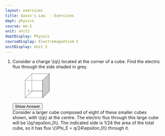 ```yaml
---
layout: exercises
title: Gauss's Law  - Exercises
dept: physics
course: em-I
unit: unit2
deptDisplay: Physics
courseDisplay: Electromagnetism I
unitDisplay: Unit 2
---
```

<ol>
<li> <div class="exercise">  Consider a charge \(q\) located at the corner of a cube. Find the electric flux through the side shaded in grey.

<figure class="center"><p><img src="figures/flux_cube.pdf" alt="Function" class="center" style="width:78.918px;height:78.918px;"> </p></figure>

<div class="answerBox"> 
 <button onclick="myFunction('answer13')" class="answerButton">Show Answer</button> 
 <div  id='answer13' class="answer" >
Consider a larger cube composed of eight of these smaller cubes shown, with \(q\) at the centre. The electric flux through this large cube will be \(q/\epsilon_0\). The indicated side is 1/24 the area of the total cube, so it has flux \(\Phi_E = q/24\epsilon_0\) through it.
</div> 
 </div>
</div> </li></ol>

